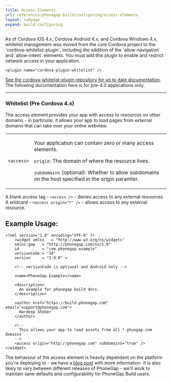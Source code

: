 ```yaml
---
title: Access Elements
url: references/phonegap-build/configuring/access-elements
layout: subpage
expand: build-configuring
---
```


<div class='alert--warning' style="font-style:bold">
As of Cordova iOS 4.x, Cordova Android 4.x, and Cordova Windows 4.x, whitelist management was moved from the core Cordova project to the `cordova-whitelist-plugin`, including the addition of the `allow-navigation` and `allow-intent` elements. You must add this plugin to enable and restrict network access in your application. 

    <plugin name="cordova-plugin-whitelist" />

[See the cordova-whitelist-plugin repository for up to date documentation](https://github.com/apache/cordova-plugin-whitelist). The following documentation here is for pre-4.0 applications only.
</div>


---

### Whitelist (Pre Cordova 4.x)

The access element provides your app with access to resources on other domains - in particular, it allows your app to load pages from external domains that can take over your entire webview.

<table class="table">
  <tr>
    <td><code>&lt;access&gt;</code></td>
    <td>
      <p>
        Your application can contain zero or many access elements.
      </p>
      <p>
        <code>origin</code>: The domain of where the resource lives.
      </p>
      <p>
        <code>subdomains</code> (optional): Whether to allow subdomains on the host
        specified in the origin paramter.
      </p>
    </td>
  </tr>
</table>

<i class="glyphicon glyphicon-check"></i> A blank access tag - `<access />` - denies access to any external resources. A wildcard - `<access origin="*" />` - allows access to any external resource.

## Example Usage:

    <?xml version="1.0" encoding="UTF-8" ?>
        <widget xmlns   = "http://www.w3.org/ns/widgets"
        xmlns:gap   = "http://phonegap.com/ns/1.0"
        id          = "com.phonegap.example"
        versionCode = "10" 
        version     = "1.0.0" >

        <!-- versionCode is optional and Android only -->

        <name>PhoneGap Example</name>

        <description>
          An example for phonegap build docs. 
        </description>

        <author href="https://build.phonegap.com" email="support@phonegap.com">
          Hardeep Shoker 
        </author>

        <!--
          This allows your app to load assets from all *.phongap.com domains
        -->
        <access origin="http://phonegap.com" subdomains="true" />
    </widget>

<i class="glyphicon glyphicon-check"></i> The behaviour of the access element is heavily dependent on the platform you're deploying to - we have a [blog post](http://phonegap.com/blog/2012/03/20/access-tags/) with more information. It is also likely to vary between different releases of PhoneGap - we'll work to maintain sane defaults and configurability for PhoneGap Build users.
